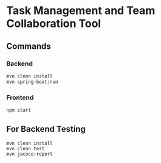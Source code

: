 # Task Management and Team Collaboration Tool

## Commands

### Backend

```sh
mvn clean install
mvn spring-boot:run
```

### Frontend

```sh
npm start
```

## For Backend Testing

```
mvn clean install
mvn clean test
mvn jacoco:report
```